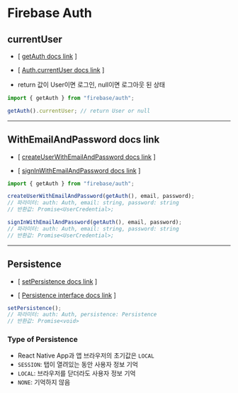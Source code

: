 # Firebase Auth

## currentUser

- [ [getAuth docs link](https://firebase.google.com/docs/reference/js/auth?authuser=0#getauth) ]

- [ [Auth.currentUser docs link](https://firebase.google.com/docs/reference/js/auth.auth?authuser=0#authcurrentuser) ]

- return 값이 User이면 로그인, null이면 로그아웃 된 상태

```jsx
import { getAuth } from "firebase/auth";

getAuth().currentUser; // return User or null
```

---

## WithEmailAndPassword docs link

- [ [createUserWithEmailAndPassword docs link](https://firebase.google.com/docs/reference/js/auth.md?authuser=0#createuserwithemailandpassword) ]

- [ [signInWithEmailAndPassword docs link](https://firebase.google.com/docs/reference/js/auth.md?authuser=0#signinwithemailandpassword) ]

```jsx
import { getAuth } from "firebase/auth";

createUserWithEmailAndPassword(getAuth(), email, password);
// 파라미터: auth: Auth, email: string, password: string
// 반환값: Promise<UserCredential>;

signInWithEmailAndPassword(getAuth(), email, password);
// 파라미터: auth: Auth, email: string, password: string
// 반환값: Promise<UserCredential>;
```

---

## Persistence

- [ [setPersistence docs link](https://firebase.google.com/docs/reference/js/auth.md?authuser=0#setpersistence) ]

- [ [Persistence interface docs link](https://firebase.google.com/docs/reference/js/auth.persistence.md?authuser=0#properties) ]

```jsx
setPersistence();
// 파라미터: auth: Auth, persistence: Persistence
// 반환값: Promise<void>
```

### Type of Persistence

- React Native App과 앱 브라우저의 초기값은 `LOCAL`
- `SESSION`: 탭이 열려있는 동안 사용자 정보 기억
- `LOCAL`: 브라우저를 닫더라도 사용자 정보 기억
- `NONE`: 기억하지 않음
